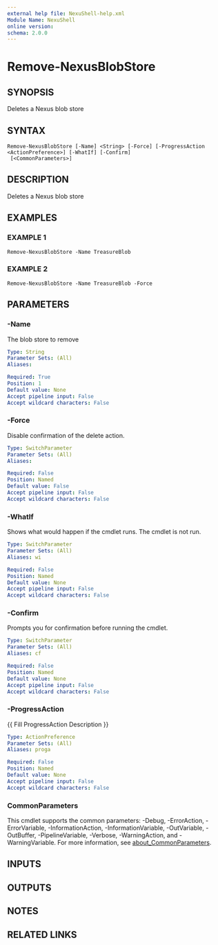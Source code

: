 ```yaml
---
external help file: NexuShell-help.xml
Module Name: NexuShell
online version:
schema: 2.0.0
---
```


# Remove-NexusBlobStore

## SYNOPSIS
Deletes a Nexus blob store

## SYNTAX

```
Remove-NexusBlobStore [-Name] <String> [-Force] [-ProgressAction <ActionPreference>] [-WhatIf] [-Confirm]
 [<CommonParameters>]
```

## DESCRIPTION
Deletes a Nexus blob store

## EXAMPLES

### EXAMPLE 1
```
Remove-NexusBlobStore -Name TreasureBlob
```

### EXAMPLE 2
```
Remove-NexusBlobStore -Name TreasureBlob -Force
```

## PARAMETERS

### -Name
The blob store to remove

```yaml
Type: String
Parameter Sets: (All)
Aliases:

Required: True
Position: 1
Default value: None
Accept pipeline input: False
Accept wildcard characters: False
```

### -Force
Disable confirmation of the delete action.

```yaml
Type: SwitchParameter
Parameter Sets: (All)
Aliases:

Required: False
Position: Named
Default value: False
Accept pipeline input: False
Accept wildcard characters: False
```

### -WhatIf
Shows what would happen if the cmdlet runs.
The cmdlet is not run.

```yaml
Type: SwitchParameter
Parameter Sets: (All)
Aliases: wi

Required: False
Position: Named
Default value: None
Accept pipeline input: False
Accept wildcard characters: False
```

### -Confirm
Prompts you for confirmation before running the cmdlet.

```yaml
Type: SwitchParameter
Parameter Sets: (All)
Aliases: cf

Required: False
Position: Named
Default value: None
Accept pipeline input: False
Accept wildcard characters: False
```

### -ProgressAction
{{ Fill ProgressAction Description }}

```yaml
Type: ActionPreference
Parameter Sets: (All)
Aliases: proga

Required: False
Position: Named
Default value: None
Accept pipeline input: False
Accept wildcard characters: False
```

### CommonParameters
This cmdlet supports the common parameters: -Debug, -ErrorAction, -ErrorVariable, -InformationAction, -InformationVariable, -OutVariable, -OutBuffer, -PipelineVariable, -Verbose, -WarningAction, and -WarningVariable. For more information, see [about_CommonParameters](http://go.microsoft.com/fwlink/?LinkID=113216).

## INPUTS

## OUTPUTS

## NOTES

## RELATED LINKS
